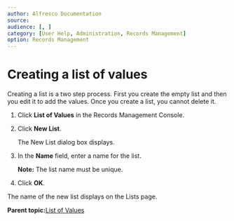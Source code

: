```yaml
---
author: Alfresco Documentation
source: 
audience: [, ]
category: [User Help, Administration, Records Management]
option: Records Management
---
```


# Creating a list of values

Creating a list is a two step process. First you create the empty list and then you edit it to add the values. Once you create a list, you cannot delete it.

1.  Click **List of Values** in the Records Management Console.

2.  Click **New List**.

    The New List dialog box displays.

3.  In the **Name** field, enter a name for the list.

    **Note:** The list name must be unique.

4.  Click **OK**.


The name of the new list displays on the Lists page.

**Parent topic:**[List of Values](../concepts/rm-lov-intro.md)

